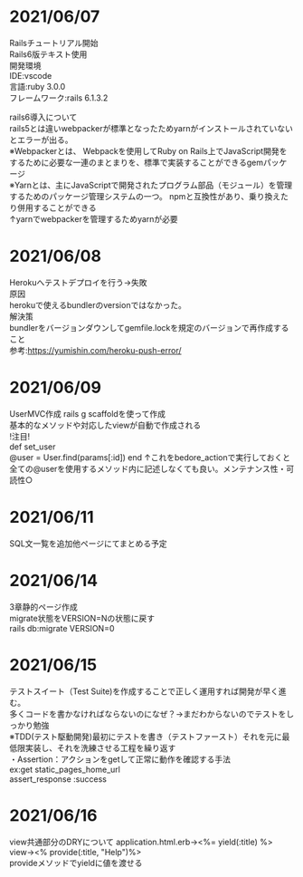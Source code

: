 # 2021/06/07
Railsチュートリアル開始  
Rails6版テキスト使用  
開発環境  
IDE:vscode  
言語:ruby 3.0.0  
フレームワーク:rails 6.1.3.2  

rails6導入について  
rails5とは違いwebpackerが標準となったためyarnがインストールされていないとエラーが出る。  
※Webpackerとは、 Webpackを使用してRuby on Rails上でJavaScript開発をするために必要な一連のまとまりを、標準で実装することができるgemパッケージ  
※Yarnとは、主にJavaScriptで開発されたプログラム部品（モジュール）を管理するためのパッケージ管理システムの一つ。 npmと互換性があり、乗り換えたり併用することができる  
↑yarnでwebpackerを管理するためyarnが必要  

# 2021/06/08
Herokuへテストデプロイを行う→失敗  
原因  
herokuで使えるbundlerのversionではなかった。  
解決策  
bundlerをバージョンダウンしてgemfile.lockを規定のバージョンで再作成すること  
参考:https://yumishin.com/heroku-push-error/

# 2021/06/09
UserMVC作成
rails g scaffoldを使って作成  
基本的なメソッドや対応したviewが自動で作成される  
!注目!  
def set_user  
 @user = User.find(params[:id])
end
↑これをbedore_actionで実行しておくと全ての@userを使用するメソッド内に記述しなくても良い。メンテナンス性・可読性○

# 2021/06/11
SQL文一覧を追加他ページにてまとめる予定

# 2021/06/14
3章静的ページ作成  
migrate状態をVERSION=Nの状態に戻す  
rails db:migrate VERSION=0

# 2021/06/15
テストスイート（Test Suite)を作成することで正しく運用すれば開発が早く進む。  
多くコードを書かなければならないのになぜ？→まだわからないのでテストをしっかり勉強  
※TDD(テスト駆動開発)最初にテストを書き（テストファースト）それを元に最低限実装し、それを洗練させる工程を繰り返す  
・Assertion：アクションをgetして正常に動作を確認する手法  
ex:get static_pages_home_url  
assert_response :success  

# 2021/06/16
view共通部分のDRYについて
application.html.erb→<%= yield(:title) %>
view→<% provide(:title, "Help")%>  
provideメソッドでyieldに値を渡せる
